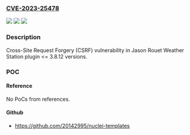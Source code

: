 ### [CVE-2023-25478](https://cve.mitre.org/cgi-bin/cvename.cgi?name=CVE-2023-25478)
![](https://img.shields.io/static/v1?label=Product&message=Weather%20Station&color=blue)
![](https://img.shields.io/static/v1?label=Version&message=n%2Fa%3C%3D%203.8.12%20&color=brighgreen)
![](https://img.shields.io/static/v1?label=Vulnerability&message=CWE-352%20Cross-Site%20Request%20Forgery%20(CSRF)&color=brighgreen)

### Description

Cross-Site Request Forgery (CSRF) vulnerability in Jason Rouet Weather Station plugin <= 3.8.12 versions.

### POC

#### Reference
No PoCs from references.

#### Github
- https://github.com/20142995/nuclei-templates

